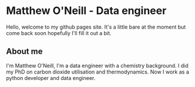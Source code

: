 # Matthew O'Neill - Data engineer

Hello, welcome to my github pages site. It's a little bare at the moment but
come back soon hopefully I'll fill it out a bit.

## About me

I'm Matthew O'Neill, I'm a data engineer with a chemistry background. I did my
PhD on carbon dioxide utilisation and thermodynamics. Now I work as a python
developer and data engineer.
